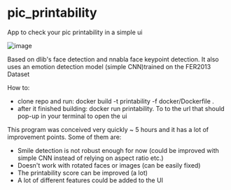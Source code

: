 # pic_printability

App to check your pic printability in a simple ui

![image](https://github.com/selectqoma/pic_printability/assets/85152770/db9dbe0a-fdc3-4d1a-b278-95dd819ba6a6)

Based on dlib's face detection and nnabla face keypoint detection. It also uses an emotion detection model (simple CNN)trained on the FER2013 Dataset

How to:
  - clone repo and run: docker build -t printability -f docker/Dockerfile .
  - after it finished building: docker run printability. To to the url that should pop-up in your terminal to open the ui


This program was conceived very quickly ~ 5 hours and it has a lot of improvement points. Some of them are:
  - Smile detection is not robust enough for now (could be improved with simple CNN instead of relying on aspect ratio etc.)
  - Doesn't work with rotated faces or images (can be easily fixed)
  - The printability score can be improved (a lot)
  - A lot of different features could be added to the UI
